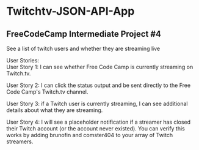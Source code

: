 # Twitchtv-JSON-API-App

<h2> FreeCodeCamp Intermediate Project #4</h2>
See a list of twitch users and whether they are streaming live

User Stories: <br/>
User Story 1: I can see whether Free Code Camp is currently streaming on Twitch.tv.

User Story 2: I can click the status output and be sent directly to the Free Code Camp's Twitch.tv channel.

User Story 3: if a Twitch user is currently streaming, I can see additional details about what they are streaming.

User Story 4: I will see a placeholder notification if a streamer has closed their Twitch account (or the account never existed). You can verify this works by adding brunofin and comster404 to your array of Twitch streamers.
